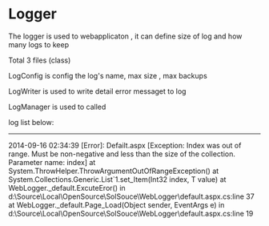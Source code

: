 Logger
======

The logger is used to webapplicaton , it can define size of log and how many logs to keep


Total  3 files (class) 

LogConfig is config the log's name,  max size , max backups 

LogWriter is used to write detail error messaget to log 

LogManager is used to called


log list below:


--------------------------------------------------------------------------------------------
2014-09-16 02:34:39    [Error]: Defailt.aspx      [Exception: Index was out of range. Must be non-negative and less than the size of the collection.
Parameter name: index]
   at System.ThrowHelper.ThrowArgumentOutOfRangeException()
   at System.Collections.Generic.List`1.set_Item(Int32 index, T value)
   at WebLogger._default.ExcuteEror() in d:\Source\Local\OpenSource\SolSouce\WebLogger\default.aspx.cs:line 37
   at WebLogger._default.Page_Load(Object sender, EventArgs e) in d:\Source\Local\OpenSource\SolSouce\WebLogger\default.aspx.cs:line 19
